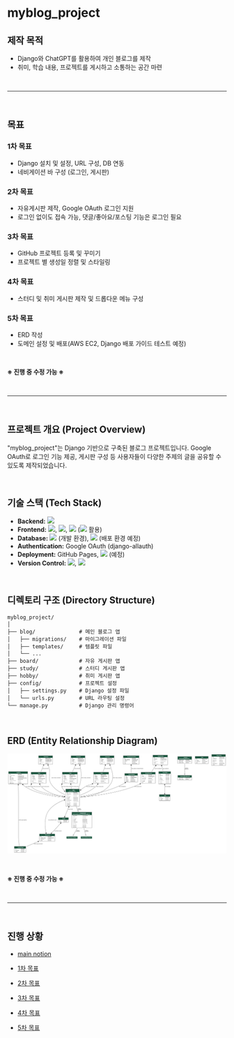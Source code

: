 # myblog_project

## 제작 목적
- Django와 ChatGPT를 활용하여 개인 블로그를 제작
- 취미, 학습 내용, 프로젝트를 게시하고 소통하는 공간 마련

<br>

<hr>

<br>

## 목표
### 1차 목표
- Django 설치 및 설정, URL 구성, DB 연동
- 네비게이션 바 구성 (로그인, 게시판)

### 2차 목표
- 자유게시판 제작, Google OAuth 로그인 지원
- 로그인 없이도 접속 가능, 댓글/좋아요/포스팅 기능은 로그인 필요

### 3차 목표
- GitHub 프로젝트 등록 및 꾸미기
- 프로젝트 별 생성일 정렬 및 스타일링

### 4차 목표
- 스터디 및 취미 게시판 제작 및 드롭다운 메뉴 구성

### 5차 목표
- ERD 작성
- 도메인 설정 및 배포(AWS EC2, Django 배포 가이드 테스트 예정)

<br>

<strong>※ 진행 중 수정 가능 ※</strong>

<br>

<hr>

<br>

## 프로젝트 개요 (Project Overview)
"myblog_project"는 Django 기반으로 구축된 블로그 프로젝트입니다. Google OAuth로 로그인 기능 제공, 게시판 구성 등 사용자들이 다양한 주제의 글을 공유할 수 있도록 제작되었습니다.

<br>

## 기술 스택 (Tech Stack)
- **Backend:** <img src="https://img.shields.io/badge/django-092E20?style=flat-square&logo=django&logoColor=white"/>
- **Frontend:** <img src="https://img.shields.io/badge/HTML5-E34F26?style=flat-square&logo=html5&logoColor=white"/>, <img src="https://img.shields.io/badge/CSS3-1572B6?style=flat&logo=CSS3&logoColor=white" />, <img src="https://img.shields.io/badge/JavaScript-F7DF1E?style=flat-square&logo=javascript&logoColor=black"/> (<img src="https://img.shields.io/badge/bootstrap-7952B3?style=for-the-badge&logo=bootstrap&logoColor=white"> 활용)
- **Database:** <img src="https://img.shields.io/badge/SQLite-003B57?style=for-the-badge&logo=SQLite&logoColor=white"> (개발 환경), <img src="https://img.shields.io/badge/PostgreSQL-4169E1?style=for-the-badge&logo=PostgreSQL&logoColor=white"> (배포 환경 예정)
- **Authentication:** Google OAuth (django-allauth)
- **Deployment:** GitHub Pages, <img src="https://img.shields.io/badge/AWS E2C-FF9900?style=for-the-badge&logo=AWS EC2&logoColor=white"> (예정)
- **Version Control:** <img src="https://img.shields.io/badge/Git-F05032?style=flat-square&logo=git&logoColor=white"/>, <img src="https://img.shields.io/badge/GitHub-181717?style=flat-square&logo=GitHub&logoColor=white"/>

<br>

## 디렉토리 구조 (Directory Structure)
```
myblog_project/
│
├── blog/              # 메인 블로그 앱
│   ├── migrations/    # 마이그레이션 파일
│   ├── templates/     # 템플릿 파일
│   └── ...
├── board/             # 자유 게시판 앱
├── study/             # 스터디 게시판 앱
├── hobby/             # 취미 게시판 앱
├── config/            # 프로젝트 설정
│   ├── settings.py    # Django 설정 파일
│   └── urls.py        # URL 라우팅 설정
└── manage.py          # Django 관리 명령어
```

<br>

## ERD (Entity Relationship Diagram)
![ERD 다이어그램](ERD_images/myblog_project_ERD.png)

<br>

<strong>※ 진행 중 수정 가능 ※</strong>

<br>

<hr>

<br>

## 진행 상황
- [main notion](https://www.notion.so/BLOG-Project-b8c76881fb9d4cc7928ad01c345e0f41?pvs=4)

- [1차 목표](https://www.notion.so/1-d1325722d2c4496a8cfe7fddd8798ee0?pvs=4)

- [2차 목표](https://www.notion.so/2-70a33021608b4690b099b1aa945f4464?pvs=4)

- [3차 목표](https://www.notion.so/3-8c9d610edd17439cae4d8266d632488c?pvs=4)

- [4차 목표](https://www.notion.so/4-547b31de74bd4f38ad37e9dc57583ac4?pvs=4)

- [5차 목표](https://www.notion.so/5-1108999765e280daa708c6f0bb61ce37?pvs=4)
